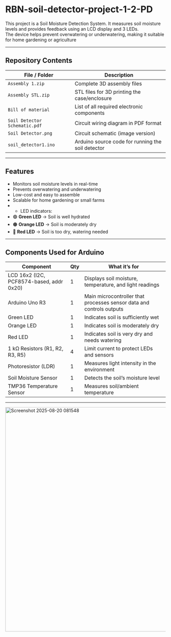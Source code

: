 # RBN-soil-detector-project-1-2-PD

This project is a Soil Moisture Detection System. It measures soil moisture levels and provides feedback using an LCD display and 3 LEDs.  
The device helps prevent overwatering or underwatering, making it suitable for home gardening or agriculture

---

## Repository Contents
| File / Folder                 | Description                                       |
| ----------------------------- | ------------------------------------------------- |
| `Assembly 1.zip`              | Complete 3D assembly files                        |
| `Assembly STL.zip`            | STL files for 3D printing the case/enclosure      |
| `Bill of material`            | List of all required electronic components        |
| `Soil Detector Schematic.pdf` | Circuit wiring diagram in PDF format              |
| `Soil Detector.png`           | Circuit schematic (image version)                 |
| `soil_detector1.ino`          | Arduino source code for running the soil detector |

---
## Features
- Monitors soil moisture levels in real-time
- Prevents overwatering and underwatering  
- Low-cost and easy to assemble  
- Scalable for home gardening or small farms
- - LED indicators:
- 🟢 **Green LED** → Soil is well hydrated  
- 🟠 **Orange LED** → Soil is moderately dry  
- 🔴 **Red LED** → Soil is too dry, watering needed  


---

## Components Used for Arduino

| Component                                | Qty | What it’s for                                                        |
| ---------------------------------------- | --- | -------------------------------------------------------------------- |
| LCD 16x2 (I2C, PCF8574-based, addr 0x20) | 1   | Displays soil moisture, temperature, and light readings              |
| Arduino Uno R3                           | 1   | Main microcontroller that processes sensor data and controls outputs |
| Green LED                                | 1   | Indicates soil is sufficiently wet                                   |
| Orange LED                               | 1   | Indicates soil is moderately dry                                     |
| Red LED                                  | 1   | Indicates soil is very dry and needs watering                        |
| 1 kΩ Resistors (R1, R2, R3, R5)          | 4   | Limit current to protect LEDs and sensors                            |
| Photoresistor (LDR)                      | 1   | Measures light intensity in the environment                          |
| Soil Moisture Sensor                     | 1   | Detects the soil’s moisture level                                    |
| TMP36 Temperature Sensor                 | 1   | Measures soil/ambient temperature                                    |

---


<img width="1297" height="704" alt="Screenshot 2025-08-20 081548" src="https://github.com/user-attachments/assets/0c38310e-83e5-4c7a-a62b-4612773cc7ee" />
